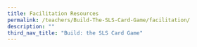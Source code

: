 ```yaml
---
title: Facilitation Resources
permalink: /teachers/Build-The-SLS-Card-Game/facilitation/
description: ""
third_nav_title: "Build: the SLS Card Game"
---
```





